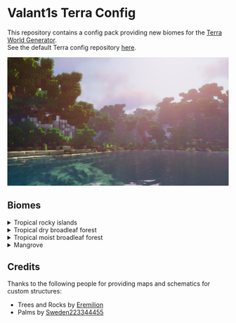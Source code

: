 # Valant1s Terra Config
This repository contains a config pack providing new biomes for the [Terra World Generator](https://github.com/PolyhedralDev/Terra).  
See the default Terra config repository [here](https://github.com/PolyhedralDev/TerraDefaultConfig).

![](https://github.com/Valant1s/TerraConfig/blob/main/img/preview.png?raw=true)

## Biomes
<details>
  <summary>Tropical rocky islands</summary>

  ![](https://github.com/Valant1s/TerraConfig/blob/main/img/Tropical_Rocky_Islands.png?raw=true)
</details>

<details>
  <summary>Tropical dry broadleaf forest</summary>

  ![](https://github.com/Valant1s/TerraConfig/blob/main/img/Tropical_Dry_Broadleaf_Forest_1.png?raw=true)
  ![](https://github.com/Valant1s/TerraConfig/blob/main/img/Tropical_Dry_Broadleaf_Forest_2.png?raw=true)
</details>

<details>
  <summary>Tropical moist broadleaf forest</summary>

  ![](https://github.com/Valant1s/TerraConfig/blob/main/img/Tropical_Moist_Broadleaf_Forest_1.png?raw=true)
  ![](https://github.com/Valant1s/TerraConfig/blob/main/img/Tropical_Moist_Broadleaf_Forest_2.png?raw=true)
  ![](https://github.com/Valant1s/TerraConfig/blob/main/img/Tropical_Moist_Broadleaf_Forest_3.png?raw=true)
  ![](https://github.com/Valant1s/TerraConfig/blob/main/img/Tropical_Moist_Broadleaf_Forest_4.png?raw=true)
</details>

<details>
  <summary>Mangrove</summary>

  ![](https://github.com/Valant1s/TerraConfig/blob/main/img/Mangrove_1.png?raw=true)
  ![](https://github.com/Valant1s/TerraConfig/blob/main/img/Mangrove_2.png?raw=true)
</details>

## Credits
Thanks to the following people for providing maps and schematics for custom structures:
- Trees and Rocks by [Eremilion](https://www.planetminecraft.com/member/eremilion/)
- Palms by [Sweden223344455](https://www.planetminecraft.com/member/sweden223344455/)